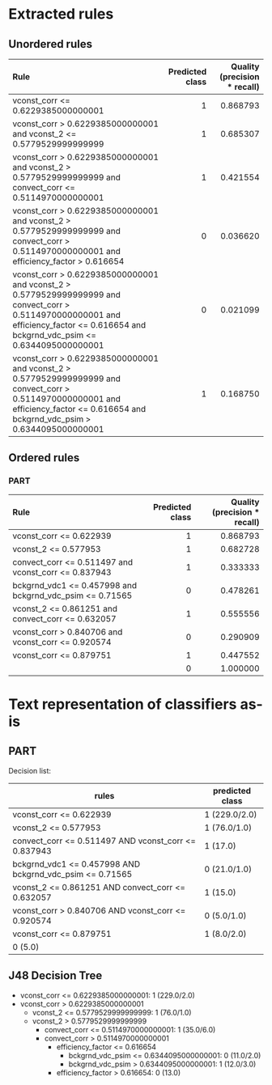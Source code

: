 # Extracted rules

## Unordered rules

| Rule | Predicted class | Quality (precision * recall) |
|:----|----:|----:|
| vconst_corr <= 0.6229385000000001 | 1 | 0.868793 |
| vconst_corr > 0.6229385000000001 and vconst_2 <= 0.5779529999999999 | 1 | 0.685307 |
| vconst_corr > 0.6229385000000001 and vconst_2 > 0.5779529999999999 and convect_corr <= 0.5114970000000001 | 1 | 0.421554 |
| vconst_corr > 0.6229385000000001 and vconst_2 > 0.5779529999999999 and convect_corr > 0.5114970000000001 and efficiency_factor > 0.616654 | 0 | 0.036620 |
| vconst_corr > 0.6229385000000001 and vconst_2 > 0.5779529999999999 and convect_corr > 0.5114970000000001 and efficiency_factor <= 0.616654 and bckgrnd_vdc_psim <= 0.6344095000000001 | 0 | 0.021099 |
| vconst_corr > 0.6229385000000001 and vconst_2 > 0.5779529999999999 and convect_corr > 0.5114970000000001 and efficiency_factor <= 0.616654 and bckgrnd_vdc_psim > 0.6344095000000001 | 1 | 0.168750 |

## Ordered rules

### PART

| Rule | Predicted class | Quality (precision * recall) |
|:----|----:|----:|
| vconst_corr <= 0.622939 | 1 | 0.868793 |
| vconst_2 <= 0.577953 | 1 | 0.682728 |
| convect_corr <= 0.511497 and vconst_corr <= 0.837943 | 1 | 0.333333 |
| bckgrnd_vdc1 <= 0.457998 and bckgrnd_vdc_psim <= 0.71565 | 0 | 0.478261 |
| vconst_2 <= 0.861251 and convect_corr <= 0.632057 | 1 | 0.555556 |
| vconst_corr > 0.840706 and vconst_corr <= 0.920574 | 0 | 0.290909 |
| vconst_corr <= 0.879751 | 1 | 0.447552 |
|  | 0 | 1.000000 |


# Text representation of classifiers as-is

## PART

Decision list:

rules | predicted class
---|---
vconst_corr <= 0.622939|1 (229.0/2.0)
vconst_2 <= 0.577953|1 (76.0/1.0)
convect_corr <= 0.511497 AND vconst_corr <= 0.837943|1 (17.0)
bckgrnd_vdc1 <= 0.457998 AND bckgrnd_vdc_psim <= 0.71565|0 (21.0/1.0)
vconst_2 <= 0.861251 AND convect_corr <= 0.632057|1 (15.0)
vconst_corr > 0.840706 AND vconst_corr <= 0.920574|0 (5.0/1.0)
vconst_corr <= 0.879751|1 (8.0/2.0)
|0 (5.0)


## J48 Decision Tree

* vconst_corr <= 0.6229385000000001: 1 (229.0/2.0)
* vconst_corr > 0.6229385000000001
	* vconst_2 <= 0.5779529999999999: 1 (76.0/1.0)
	* vconst_2 > 0.5779529999999999
		* convect_corr <= 0.5114970000000001: 1 (35.0/6.0)
		* convect_corr > 0.5114970000000001
			* efficiency_factor <= 0.616654
				* bckgrnd_vdc_psim <= 0.6344095000000001: 0 (11.0/2.0)
				* bckgrnd_vdc_psim > 0.6344095000000001: 1 (12.0/3.0)
			* efficiency_factor > 0.616654: 0 (13.0)


